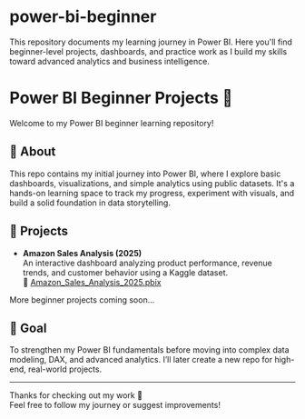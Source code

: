 # power-bi-beginner
This repository documents my learning journey in Power BI. Here you'll find beginner-level projects, dashboards, and practice work as I build my skills toward advanced analytics and business intelligence.

# Power BI Beginner Projects 🚀

Welcome to my Power BI beginner learning repository!

## 📌 About
This repo contains my initial journey into Power BI, where I explore basic dashboards, visualizations, and simple analytics using public datasets. It's a hands-on learning space to track my progress, experiment with visuals, and build a solid foundation in data storytelling.

## 📂 Projects

- **Amazon Sales Analysis (2025)**  
  An interactive dashboard analyzing product performance, revenue trends, and customer behavior using a Kaggle dataset.  
  📁 [Amazon_Sales_Analysis_2025.pbix](./amazon-sales-analysis-2025/Amazon_Sales_Analysis_2025.pbix)

More beginner projects coming soon...

## 🎯 Goal
To strengthen my Power BI fundamentals before moving into complex data modeling, DAX, and advanced analytics. I’ll later create a new repo for high-end, real-world projects.

---

Thanks for checking out my work 🙌  
Feel free to follow my journey or suggest improvements!
